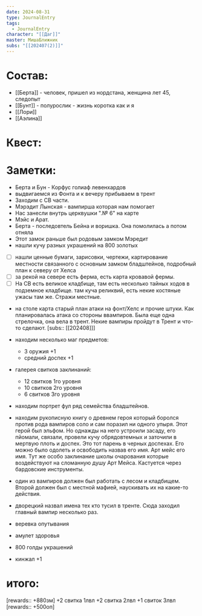 ```yaml
---
date: 2024-08-31
type: JournalEntry
tags:
  - JournalEntry
character: "[[Даг]]"
master: МишаБлижник
subs: "[[202407(2)]]"
---
```

# Состав:
- [[Берта]] - человек, пришел из нордстана, женщина лет 45, следопыт
- [[Бунт]] - полурослик - жизнь коротка как и я
- [[Лори]]
- [[Аэлина]]
# Квест:

# Заметки:
- Берта и Бун - Корфус голиаф левенхардов
- выдвигаемся из Фонта и к вечеру прибываем в трент
- Заходим с СВ части.
- Мэрэдит Лынская - вампирша которая нам помогает
- Нас занесли внутрь церквушки ".№ 6" на карте
- Мэйс и Арат.
- Берта - последовтель Бейна и воришка. Она помолилась а потом отняла
- Этот замок раньше был родовым замком Мэредит
- нашли кучу разных украшений на 800 золотых
- [ ] нашли ценные бумаги, зарисовки, чертежи, картирование местности связанного с основным замком бладштейнов, подробный план к северу от Хелса
- [ ] за рекой на севере есть ферма, есть карта кровавой фермы.
- [ ] На СВ есть великое кладбище, там есть несколько тайных ходов в подземное кладбище. там куча реликвий, есть некие костяные ужасы там же. Стражи местные.
- на столе карта старый план атаки на фонт/Хелс и прочие штуки. Как планировалась атака со стороны ввампиров. Была еще одна стрелочка, она вела в трент. Некие вампиры пройдут в Трент и что-то сделают.
[subs:: [[202408]]]
- находим несколько маг предметов:
	- 3 оружия +1
	- средний доспех +1
- галерея свитков заклинаний:
	- 12 свитков 1го уровня
	- 10 свитков 2го уровня
	- 6 свитков 3го уровня
- находим портрет фул ряд семейства бладштейнов.
- находим рукописную книгу о древнем героя который боролся против рода вампиров соло и сам поразил ни одного упыря. Этот герой был эльфом. Но однажды на него устроили засаду, его пйомали, связали, провели кучу обрядовтемных и заточили в мертвую плоть и доспех. Это тот парень в черных доспехах. Его можно было одолеть и освободить назвав его имя. Арт мейс его имя. Тут же особо заклинание школы очарования которые воздействуют на сломанную душу Арт Мейса. Кастуется через бардовские инструменты.
- один из вампиров должен был работать с лесом и кладбищем. Второй должен был с местной мафией, наускивать их на какие-то действия.
- дворецкий назвал имена тех кто тусил в тренте. Сюда заходил главный вампир несколько раз.

- веревка опутывания
- амулет здоровья
- 800 голды украшений
- кинжал +1

# итого:
[rewards:: +880зм]
+2 свитка 1лвл
+2 свитка 2лвл
+1 свиток 3лвл
[rewards:: +500оп]
